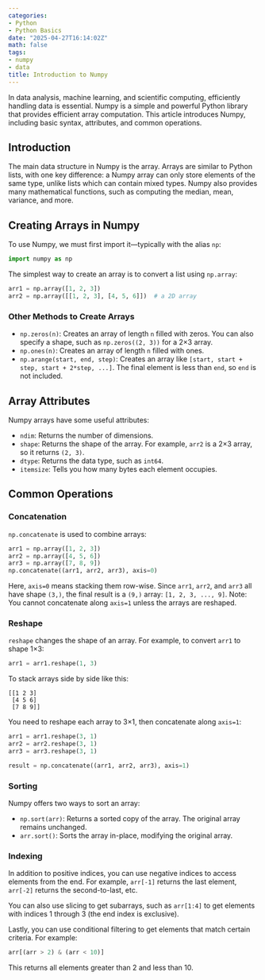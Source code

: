```yaml
---
categories:
- Python
- Python Basics
date: "2025-04-27T16:14:02Z"
math: false
tags:
- numpy
- data
title: Introduction to Numpy
---
```


In data analysis, machine learning, and scientific computing, efficiently handling data is essential. Numpy is a simple and powerful Python library that provides efficient array computation. This article introduces Numpy, including basic syntax, attributes, and common operations.

## Introduction

The main data structure in Numpy is the array. Arrays are similar to Python lists, with one key difference: a Numpy array can only store elements of the same type, unlike lists which can contain mixed types. Numpy also provides many mathematical functions, such as computing the median, mean, variance, and more.

## Creating Arrays in Numpy

To use Numpy, we must first import it—typically with the alias `np`:

```python
import numpy as np
```

The simplest way to create an array is to convert a list using `np.array`:

```python
arr1 = np.array([1, 2, 3])
arr2 = np.array([[1, 2, 3], [4, 5, 6]])  # a 2D array
```

### Other Methods to Create Arrays

- `np.zeros(n)`: Creates an array of length `n` filled with zeros. You can also specify a shape, such as `np.zeros((2, 3))` for a 2×3 array.
- `np.ones(n)`: Creates an array of length `n` filled with ones.
- `np.arange(start, end, step)`: Creates an array like `[start, start + step, start + 2*step, ...]`. The final element is less than `end`, so `end` is not included.

## Array Attributes

Numpy arrays have some useful attributes:

- `ndim`: Returns the number of dimensions.
- `shape`: Returns the shape of the array. For example, `arr2` is a 2×3 array, so it returns `(2, 3)`.
- `dtype`: Returns the data type, such as `int64`.
- `itemsize`: Tells you how many bytes each element occupies.

## Common Operations

### Concatenation

`np.concatenate` is used to combine arrays:

```python
arr1 = np.array([1, 2, 3])
arr2 = np.array([4, 5, 6])
arr3 = np.array([7, 8, 9])
np.concatenate((arr1, arr2, arr3), axis=0)
```

Here, `axis=0` means stacking them row-wise. Since `arr1`, `arr2`, and `arr3` all have shape `(3,)`, the final result is a `(9,)` array: `[1, 2, 3, ..., 9]`.
 Note: You cannot concatenate along `axis=1` unless the arrays are reshaped.

### Reshape

`reshape` changes the shape of an array. For example, to convert `arr1` to shape 1×3:

```python
arr1 = arr1.reshape(1, 3)
```

To stack arrays side by side like this:

```
[[1 2 3]
 [4 5 6]
 [7 8 9]]
```

You need to reshape each array to 3×1, then concatenate along `axis=1`:

```python
arr1 = arr1.reshape(3, 1)
arr2 = arr2.reshape(3, 1)
arr3 = arr3.reshape(3, 1)

result = np.concatenate((arr1, arr2, arr3), axis=1)
```

### Sorting

Numpy offers two ways to sort an array:

- `np.sort(arr)`: Returns a sorted copy of the array. The original array remains unchanged.
- `arr.sort()`: Sorts the array in-place, modifying the original array.

### Indexing

In addition to positive indices, you can use negative indices to access elements from the end. For example, `arr[-1]` returns the last element, `arr[-2]` returns the second-to-last, etc.

You can also use slicing to get subarrays, such as `arr[1:4]` to get elements with indices 1 through 3 (the end index is exclusive).

Lastly, you can use conditional filtering to get elements that match certain criteria. For example:

```python
arr[(arr > 2) & (arr < 10)]
```

This returns all elements greater than 2 and less than 10.
